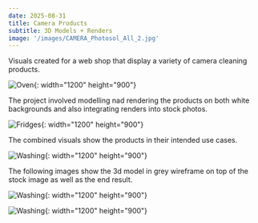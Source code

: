 ```yaml
---
date: 2025-08-31
title: Camera Products
subtitle: 3D Models + Renders
image: '/images/CAMERA_Photosol_All_2.jpg'
---
```


Visuals created for a web shop that display a variety of camera cleaning products. 

![Oven](/images/CAMERA_PEC12_Life1.jpg){: width="1200" height="900"}

The project involved modelling nad rendering the products on both white backgrounds and also integrating renders into stock photos.

![Fridges](/images/CAMERA_Survival_open.jpg){: width="1200" height="900"}

The combined visuals show the products in their intended use cases. 

![Washing](/images/CAMERA_Orbit_Life.jpg){: width="1200" height="900"}

The following images show the 3d model in grey wireframe on top of the stock image as well as the end result. 

![Washing](/images/CAMERA_PEC12_Life2b.jpg){: width="1200" height="900"}

![Washing](/images/CAMERA_PEC12_Life2b_wireframe.jpg){: width="1200" height="900"}
